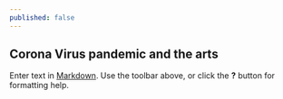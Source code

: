```yaml
---
published: false
---
```

## Corona Virus pandemic and the arts

Enter text in [Markdown](http://daringfireball.net/projects/markdown/). Use the toolbar above, or click the **?** button for formatting help.
